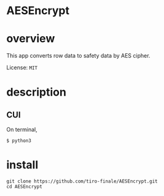# AESEncrypt

# overview
This app converts row data to safety data by AES cipher.

License: `MIT`

# description

## CUI
On terminal,
```
$ python3
```

# install
```
git clone https://github.com/tiro-finale/AESEncrypt.git
cd AESEncrypt
```

